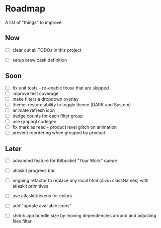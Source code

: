 # Roadmap 

A list of "things" to improve

## Now
- [ ] clear out all TODOs in this project
- [ ] setup brew cask definition


## Soon
- [ ] fix unit tests - re-enable those that are skipped
- [ ] improve test coverage
- [ ] make filters a dropdown overlay
- [ ] theme: restore ability to toggle theme (DARK and System)
- [ ] animate refresh icon
- [ ] badge counts for each filter group
- [ ] use graphql codegen
- [ ] fix mark as read - product level glitch on animation
- [ ] prevent reordering when grouped by product

## Later
- [ ] advanced feature for Bitbucket "Your Work" queue
- [ ] atlaskit progress bar
- [ ] ongoing refactor to replace any local html (divs+classNames) with atlaskit primitives
- [ ] use atlaskit/tokens for colors
- [ ] add "update available icons"
- [ ] shrink app bundle size by moving dependencies around and adjusting files filter


<!-- LINK LABELS -->
[website]: https://www.atlasify.io
[faqs]: https://www.atlasify.io/faq/
[github]: https://github.com/setchy/atlasify
[github-actions]: https://github.com/setchy/atlasify/actions
[github-releases]: https://github.com/setchy/atlasify/releases/latest
[github-website]: https://github.com/setchy/atlasify-website
[github-website-pulls]: https://github.com/setchy/atlasify-website/pulls
[brew]: https://brew.sh/
[homebrew-cask]: https://formulae.brew.sh/cask/atlasify
[coverage-badge]: https://img.shields.io/sonar/coverage/setchy_atlasify?server=https%3A%2F%2Fsonarcloud.io&logo=sonarcloud
[coverage]: https://sonarcloud.io/summary/new_code?id=setchy_atlasify
[quality-badge]: https://img.shields.io/sonar/quality_gate/setchy_atlasify?server=https%3A%2F%2Fsonarcloud.io&logo=sonarcloud
[quality]: https://sonarcloud.io/summary/new_code?id=setchy_atlasify
[build-workflow-badge]: https://github.com/setchy/atlasify/actions/workflows/build.yml/badge.svg
[release-workflow-badge]: https://github.com/setchy/atlasify/actions/workflows/release.yml/badge.svg
[downloads-total-badge]: https://img.shields.io/github/downloads/setchy/atlasify/total?label=downloads@all&logo=github
[downloads-latest-badge]: https://img.shields.io/github/downloads/setchy/atlasify/latest/total?logo=github
[contributors-badge]: https://img.shields.io/github/contributors/setchy/atlasify?logo=github
[librariesio]: https://libraries.io/
[librariesio-badge]: https://img.shields.io/librariesio/github/setchy/atlasify?logo=librariesdotio
[license]: LICENSE
[license-badge]: https://img.shields.io/github/license/setchy/atlasify?logo=github
[github-release-badge]: https://img.shields.io/github/v/release/setchy/atlasify?logo=github
[homebrew-cask-badge]: https://img.shields.io/homebrew/cask/v/atlasify?logo=homebrew
[renovate]: https://renovatebot.com/
[renovate-badge]: https://img.shields.io/badge/renovate-enabled-brightgreen.svg?logo=renovate

[attribution-gitify]: https://gitify.io
[attribution-atlassian]: https://atlassian.design/
